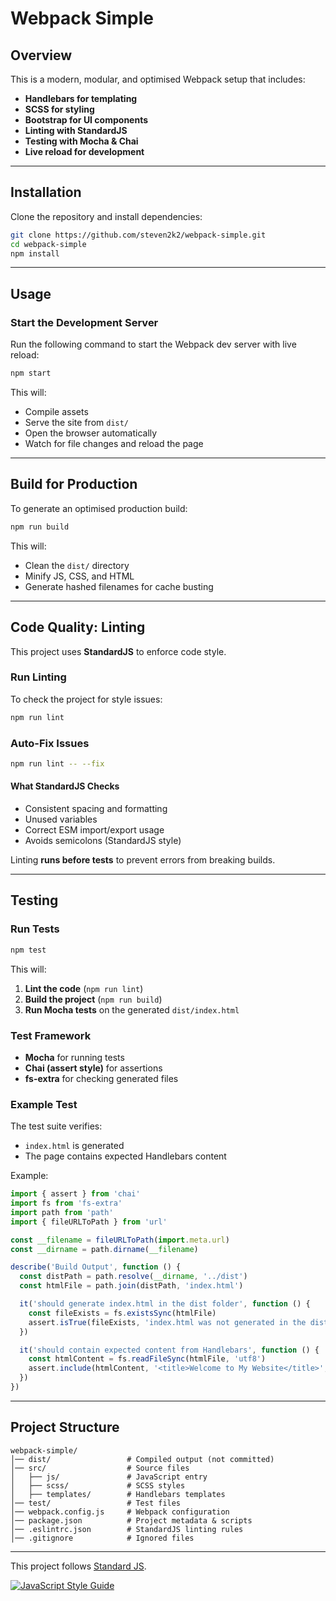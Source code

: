 # Webpack Simple

## Overview
This is a modern, modular, and optimised Webpack setup that includes:
- **Handlebars for templating**
- **SCSS for styling**
- **Bootstrap for UI components**
- **Linting with StandardJS**
- **Testing with Mocha & Chai**
- **Live reload for development**

---

## Installation

Clone the repository and install dependencies:

```bash
git clone https://github.com/steven2k2/webpack-simple.git
cd webpack-simple
npm install
```

---

## Usage

### **Start the Development Server**
Run the following command to start the Webpack dev server with live reload:

```bash
npm start
```
This will:
- Compile assets
- Serve the site from `dist/`
- Open the browser automatically
- Watch for file changes and reload the page

---

## Build for Production
To generate an optimised production build:

```bash
npm run build
```
This will:
- Clean the `dist/` directory
- Minify JS, CSS, and HTML
- Generate hashed filenames for cache busting

---

## Code Quality: Linting

This project uses **StandardJS** to enforce code style.

### **Run Linting**
To check the project for style issues:
```bash
npm run lint
```

### **Auto-Fix Issues**
```bash
npm run lint -- --fix
```

#### **What StandardJS Checks**
- Consistent spacing and formatting
- Unused variables
- Correct ESM import/export usage
- Avoids semicolons (StandardJS style)

Linting **runs before tests** to prevent errors from breaking builds.

---

## Testing

### **Run Tests**
```bash
npm test
```
This will:
1. **Lint the code** (`npm run lint`)
2. **Build the project** (`npm run build`)
3. **Run Mocha tests** on the generated `dist/index.html`

### **Test Framework**
- **Mocha** for running tests
- **Chai (assert style)** for assertions
- **fs-extra** for checking generated files

### **Example Test**
The test suite verifies:
- `index.html` is generated
- The page contains expected Handlebars content

Example:
```js
import { assert } from 'chai'
import fs from 'fs-extra'
import path from 'path'
import { fileURLToPath } from 'url'

const __filename = fileURLToPath(import.meta.url)
const __dirname = path.dirname(__filename)

describe('Build Output', function () {
  const distPath = path.resolve(__dirname, '../dist')
  const htmlFile = path.join(distPath, 'index.html')

  it('should generate index.html in the dist folder', function () {
    const fileExists = fs.existsSync(htmlFile)
    assert.isTrue(fileExists, 'index.html was not generated in the dist folder')
  })

  it('should contain expected content from Handlebars', function () {
    const htmlContent = fs.readFileSync(htmlFile, 'utf8')
    assert.include(htmlContent, '<title>Welcome to My Website</title>', 'Missing title')
  })
})
```

---

## Project Structure
```
webpack-simple/
│── dist/                 # Compiled output (not committed)
│── src/                  # Source files
│   ├── js/               # JavaScript entry
│   ├── scss/             # SCSS styles
│   ├── templates/        # Handlebars templates
│── test/                 # Test files
│── webpack.config.js     # Webpack configuration
│── package.json          # Project metadata & scripts
│── .eslintrc.json        # StandardJS linting rules
│── .gitignore            # Ignored files
```

---

This project follows [Standard JS](https://standardjs.com/).

[![JavaScript Style Guide](https://cdn.rawgit.com/standard/standard/master/badge.svg)](https://github.com/standard/standard)
